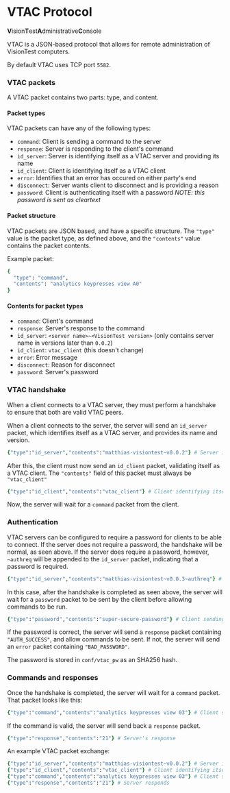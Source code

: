 # VTAC Protocol
**V**ision**T**est**A**dministrative**C**onsole

VTAC is a JSON-based protocol that allows for remote administration of VisionTest computers.

By default VTAC uses TCP port `5582`.

### VTAC packets

A VTAC packet contains two parts: type, and content.

#### Packet types
VTAC packets can have any of the following types:
* `command`: Client is sending a command to the server
* `response`: Server is responding to the client's command
* `id_server`: Server is identifying itself as a VTAC server and providing its name
* `id_client`: Client is identifying itself as a VTAC client
* `error`: Identifies that an error has occured on either party's end
* `disconnect`: Server wants client to disconnect and is providing a reason
* `password`: Client is authenticating itself with a password *NOTE: this password is sent as cleartext*

#### Packet structure
VTAC packets are JSON based, and have a specific structure.
The `"type"` value is the packet type, as defined above, and the `"contents"` value contains the packet contents.

Example packet:
```rb
{
  "type": "command",
  "contents": "analytics keypresses view A0"
}
```

#### Contents for packet types
* `command`: Client's command
* `response`: Server's response to the command
* `id_server`: `<server name>~<VisionTest version>` (only contains server name in versions later than `0.0.2`)
* `id_client`: `vtac_client` (this doesn't change)
* `error`: Error message
* `disconnect`: Reason for disconnect
* `password`: Server's password

### VTAC handshake
When a client connects to a VTAC server, they must perform a handshake to ensure that both are valid VTAC peers.

When a client connects to the server, the server will send an `id_server` packet, which identifies itself as a VTAC server, and provides its name and version.
```rb
{"type":"id_server","contents":"matthias-visiontest~v0.0.2"} # Server identifying itself
```

After this, the client must now send an `id_client` packet, validating itself as a VTAC client. The `"contents"` field of this packet must always be `"vtac_client"`
```rb
{"type":"id_client","contents":"vtac_client"} # Client identifying itself
```

Now, the server will wait for a `command` packet from the client.

### Authentication
VTAC servers can be configured to require a password for clients to be able to connect.
If the server does not require a password, the handshake will be normal, as seen above.
If the server does require a password, however, `~authreq` will be appended to the `id_server` packet, indicating that a password is required.
```rb
{"type":"id_server","contents":"matthias-visiontest~v0.0.3~authreq"} # Server identifying itself and requiring authentication
```

In this case, after the handshake is completed as seen above, the server will wait for a `password` packet to be sent by the client before allowing commands to be run.
```rb
{"type":"password","contents":"super-secure-password"} # Client sending a password
```

If the password is correct, the server will send a `response` packet containing `"AUTH_SUCCESS"`, and allow commands to be sent. If not, the server will send an `error` packet containing `"BAD_PASSWORD"`.

The password is stored in `conf/vtac_pw` as an SHA256 hash.

### Commands and responses
Once the handshake is completed, the server will wait for a `command` packet. That packet looks like this:
```rb
{"type":"command","contents":"analytics keypresses view 03"} # Client sending "analytics keypresses view 03" command
```

If the command is valid, the server will send back a `response` packet.
```rb
{"type":"response","contents":"21"} # Server's response
```


An example VTAC packet exchange:

```rb
{"type":"id_server","contents":"matthias-visiontest~v0.0.2"} # Server identifying itself
{"type":"id_client","contents":"vtac_client"} # Client identifying itself
{"type":"command","contents":"analytics keypresses view 03"} # Client sends command
{"type":"response","contents":"21"} # Server responds
```
